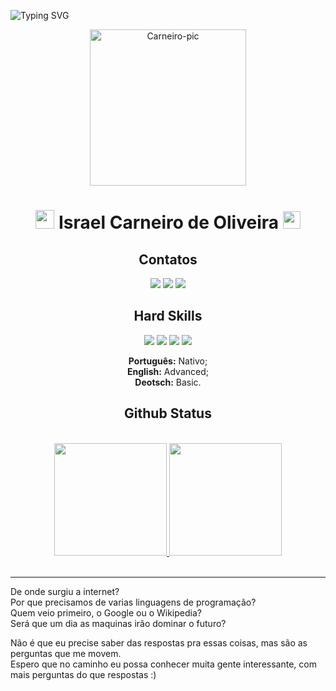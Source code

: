 ![Typing SVG](https://readme-typing-svg.herokuapp.com/?color=31B1F1&size=35&center=true&vCenter=true&width=1000&lines=Olá+Mundo,+Obrigado+por+checar+meu+perfil!;Estudo+programação+desde+junho+de+2022;Focando+no+desenvolvimento+Front+End+:%29)

<div align="center">

  <img alt="Carneiro-pic" height="250" src="https://scontent.fvix3-1.fna.fbcdn.net/v/t39.30808-6/313431697_5313861198722270_3733103562333384239_n.jpg?_nc_cat=110&ccb=1-7&_nc_sid=09cbfe&_nc_eui2=AeE1W41h_XD3CqOhFdhzcnfs4a_R2hnIm9rhr9HaGcib2lfhRLqQnrWVorgEhtMvwDX1-3qJWpiYUxLEkXxtFc4F&_nc_ohc=11LNHgT6wX0AX_05fSb&_nc_ht=scontent.fvix3-1.fna&oh=00_AfBeuNXPRzglGC2IMnUnqmja1SA_rGxYJQ4VCljUuDh0Iw&oe=639254C2">
  
  <h1 align="center"><img height="30px" src="https://images.emojiterra.com/google/noto-emoji/v2.034/128px/1f40f.png"> Israel Carneiro de Oliveira <img src="https://media.giphy.com/media/hvRJCLFzcasrR4ia7z/giphy.gif" width="28"></h1>
  
  <h2 align="center">Contatos</h2>
  
  <a href="https://drive.google.com/file/d/14ALzyQHN07UXs2q-qyUy0HpfuRUQRfrt/view" target="_blank"><img src="https://img.shields.io/badge/Currículo-blueviolet?style=for-the-badge"></a>
  <a href="https://www.linkedin.com/in/israel-carneiro-de-oliveira" target="_blank"><img src="https://img.shields.io/badge/-LinkedIn-%230077B5?style=for-the-badge&logo=linkedin&logoColor=white" target="_blank" /></a>
  <a href="https://instagram.com/webcarneiro" target="_blank"><img src="https://img.shields.io/badge/-Instagram-%23E4405F?style=for-the-badge&logo=instagram&logoColor=white" target="_blank" /></a>
  
  <h2 align="center">Hard Skills</h2>
  
  <img src="https://img.shields.io/badge/HTML5-E34F26?style=for-the-badge&logo=html5&logoColor=white" rel="HTML5" />
  <img src="https://img.shields.io/badge/CSS3-1572B6?style=for-the-badge&logo=css3&logoColor=white" rel="CSS3" />
  <img src="https://img.shields.io/badge/JavaScript-F7DF1E?style=for-the-badge&logo=javascript&logoColor=black" rel="JavaScript" />
  <img src="https://img.shields.io/badge/Git-E34F26?style=for-the-badge&logo=git&logoColor=white" rel="Git" />
  <p><b>Português:</b> Nativo;<br> <b>English:</b> Advanced;<br> <b>Deotsch:</b> Basic.</p>

  <h2 align="center">Github Status</h2>

  <a href="https://github.com/Israel-Carneiro">
    <//img src="https://streak-stats.demolab.com/?user=Israel-Carneiro&theme=dark&date_format=d_F[,Y]&border_radius=37&ring=4295f5&currStreakLabel=4295f5&sideLabels=4295f5"/><br>
    <img height="180em" src="https://github-readme-stats.vercel.app/api?username=Israel-Carneiro&count_private=true&theme=github_dark&show_icons=true&border_radius=37&card_width=400"/>
    <img height="180em" src="https://github-readme-stats.vercel.app/api/top-langs/?username=Israel-Carneiro&layout=compact&theme=github_dark&border_radius=27&card_width=240"/>
  </a>
</div><br>

***

<div>
  <p>De onde surgiu a internet?<br>
  Por que precisamos de varias linguagens de programação?<br>
  Quem veio primeiro, o Google ou o Wikipedia?<br>
  Será que um dia as maquinas irão dominar o futuro?<br>

  Não é que eu precise saber das respostas pra essas coisas, mas são as perguntas que me movem.<br>
  Espero que no caminho eu possa conhecer muita gente interessante, com mais perguntas do que respostas :)</p>
</div>
